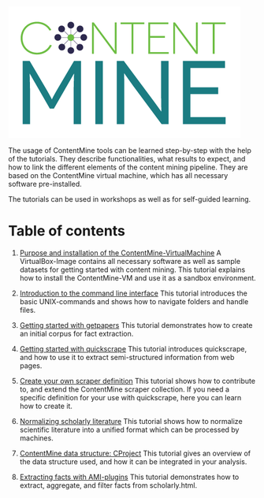 ![ContentMine logo](https://github.com/ContentMine/assets/blob/master/png/Content_mine(small).png)

The usage of ContentMine tools can be learned step-by-step with the help of the tutorials. They describe functionalities, what results to expect, and how to link the different elements of the content mining pipeline. They are based on the ContentMine virtual machine, which has all necessary software pre-installed.

The tutorials can be used in workshops as well as for self-guided learning.

# Table of contents

1. [Purpose and installation of the ContentMine-VirtualMachine](vms/README.md)
A VirtualBox-Image contains all necessary software as well as sample datasets for getting started with content mining. This tutorial explains how to install the ContentMine-VM and use it as a sandbox environment.

1. [Introduction to the command line interface](shell/README.md)
This tutorial introduces the basic UNIX-commands and shows how to navigate folders and handle files.

1. [Getting started with getpapers](getpapers/README.md)
This tutorial demonstrates how to create an initial corpus for fact extraction.

1. [Getting started with quickscrape](quickscrape/README.md)
This tutorial introduces quickscrape, and how to use it to extract semi-structured information from web pages.

1. [Create your own scraper definition](journal-scrapers/README.md)
This tutorial shows how to contribute to, and extend the ContentMine scraper collection. If you need a specific definition for your use with quickscrape, here you can learn how to create it.

1. [Normalizing scholarly literature](norma/README.md)
This tutorial shows how to normalize scientific literature into a unified format which can be processed by machines.

1. [ContentMine data structure: CProject](cproject/README.md)
This tutorial gives an overview of the data structure used, and how it can be integrated in your analysis.

1. [Extracting facts with AMI-plugins](ami/README.md)
This tutorial demonstrates how to extract, aggregate, and filter facts from scholarly.html.